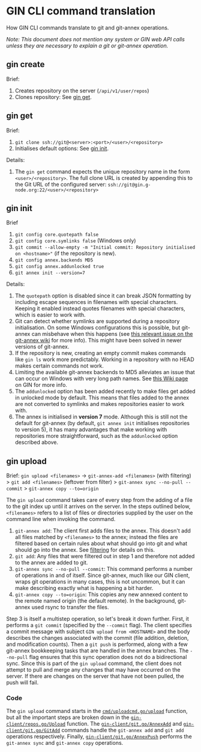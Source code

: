 # GIN CLI command translation

How GIN CLI commands translate to git and git-annex operations.

*Note: This document does not mention any system or GIN web API calls unless they are necessary to explain a git or git-annex operation.*

## gin create

Brief:
1. Creates repository on the server (`/api/v1/user/repos`)
2. Clones repository: See [gin get](#gin-get).

## gin get

Brief:
1. `git clone ssh://git@<server>:<port>/<user>/<repository>`
2. Initialises default options: See [gin init](#gin-init).

Details:
1. The `gin get` command expects the unique repository name in the form `<user>/<repository>`.  The full clone URL is created by appending this to the Git URL of the configured server: `ssh://git@gin.g-node.org:22/<user>/<repository>`

## gin init

Brief
1. `git config core.quotepath false`
2. `git config core.symlinks false` (Windows only)
3. `git commit --allow-empty -m "Initial commit: Repository initialised on <hostname>"` (if the repository is new).
4. `git config annex.backends MD5`
5. `git config annex.addunlocked true`
6. `git annex init --version=7`

Details:
1. The `quotepath` option is disabled since it can break JSON formatting by including escape sequences in filenames with special characters.  Keeping it enabled instead quotes filenames with special characters, which is easier to work with.
2. Git can detect whether symlinks are supported during a repository initialisation.  On some Windows configurations this is possible, but git-annex can misbehave when this happens (see [this relevant issue on the git-annex wiki](https://git-annex.branchable.com/bugs/Symlink_support_on_Windows_10_Creators_Update_with_Developer_Mode/) for more info).  This might have been solved in newer versions of git-annex.
3. If the repository is new, creating an empty commit makes commands like `gin ls` work more predictably.  Working in a repository with no HEAD makes certain commands not work.
4. Limiting the available git-annex backends to MD5 alleviates an issue that can occur on Windows with very long path names.  See [this Wiki page](https://gin.g-node.org/G-Node/Info/wiki/SomeNotesOnGitAnnex) on GIN for more info.
5. The `addunlocked` option has been added recently to make files get added in unlocked mode by default.  This means that files added to the annex are not converted to symlinks and makes repositories easier to work with.
6. The annex is initialised in **version 7** mode.  Although this is still not the default for git-annex (by default, `git annex init` initialises repositories to version 5), it has many advantages that make working with repositories more straightforward, such as the `addunlocked` option described above.

## gin upload

Brief: `gin upload <filenames>` → `git-annex-add <filenames>` (with filtering) > `git add <filenames>` (leftover from filter) > `git-annex sync --no-pull --commit` > `git-annex copy --to=origin`

The `gin upload` command takes care of every step from the adding of a file to the git index up until it arrives on the server.
In the steps outlined below, `<filenames>` refers to a list of files or directories supplied by the user on the command line when invoking the command.


1. `git-annex add`: The client first adds files to the annex. This doesn't add all files matched by `<filenames>` to the annex; instead the files are filtered based on certain rules about what should go into git and what should go into the annex. See [filtering](filtering.md) for details on this.
2. `git add`: Any files that were filtered out in step 1 and therefore not added to the annex are added to git.
3. `git-annex sync --no-pull --commit`: This command performs a number of operations in and of itself. Since git-annex, much like our GIN client, wraps git operations in many cases, this is not uncommon, but it can make describing exactly what is happening a bit harder.
4. `git-annex copy --to=origin`: This copies any new annexed content to the remote named origin (the default remote). In the background, git-annex used rsync to transfer the files.

Step 3 is itself a multistep operation, so let's break it down further. First, it performs a `git commit` (specified by the `--commit` flag). The client specifies a commit message with subject `GIN upload from <HOSTNAME>` and the body describes the changes associated with the commit (file addition, deletion, and modification counts).
Then a `git push` is performed, along with a few git-annex bookkeeping tasks that are handled in the annex branches.
The `--no-pull` flag ensures that this sync operation does not do a bidirectional sync. Since this is part of the `gin upload` command, the client does not attempt to pull and merge any changes that may have occurred on the server.
If there are changes on the server that have not been pulled, the push will fail.

### Code

The `gin upload` command starts in the [`cmd/uploadcmd.go/upload`][uploadcmd.go] function, but all the important steps are broken down in the [`gin-client/repos.go/Upload`][repos.go] function.
The [`gin-client/git.go/AnnexAdd`][git.go] and [`gin-client/git.go/GitAdd`][git.go] commands handle the `git-annex add` and `git add` operations respectively.
Finally, [`gin-client/git.go/AnnexPush`][git.go] performs the `git-annex sync` and `git-annex copy` operations.

[uploadcmd.go]: ../cmd/uploadcmd.go
[repos.go]: ../gin-client/repos.go
[git.go]: ../gin-client/git.go
